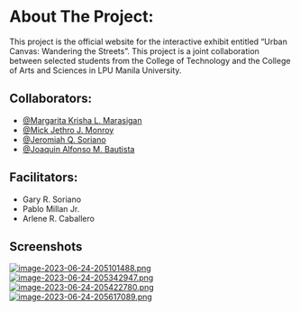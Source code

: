 # About The Project:
This project is the official website for the interactive exhibit entitled “Urban Canvas: Wandering the Streets”. This project is a joint collaboration between selected students from the College of Technology and the College of Arts and Sciences in LPU Manila University.

## Collaborators:

- [@Margarita Krisha L. Marasigan](https://www.facebook.com/margaritakrisha0818)
- [@Mick Jethro J. Monroy](https://www.facebook.com/Jethr0.Monroy/)
- [@Jeromiah Q. Soriano](https://www.facebook.com/joaquin.bautista.94)
- [@Joaquin Alfonso M. Bautista](https://www.facebook.com/joaquin.bautista.94)

## Facilitators:
- Gary R. Soriano
- Pablo Millan Jr.
- Arlene R. Caballero

## Screenshots

[![image-2023-06-24-205101488.png](https://i.postimg.cc/g2Nm8QDQ/image-2023-06-24-205101488.png)](https://postimg.cc/tsZKHr8N)
[![image-2023-06-24-205342947.png](https://i.postimg.cc/yxtS1WJh/image-2023-06-24-205342947.png)](https://postimg.cc/K37YQGD4)
[![image-2023-06-24-205422780.png](https://i.postimg.cc/tJx4zkTP/image-2023-06-24-205422780.png)](https://postimg.cc/vxGyYW5H)
[![image-2023-06-24-205617089.png](https://i.postimg.cc/v8hM6DvX/image-2023-06-24-205617089.png)](https://postimg.cc/nMXNyFgQ)
